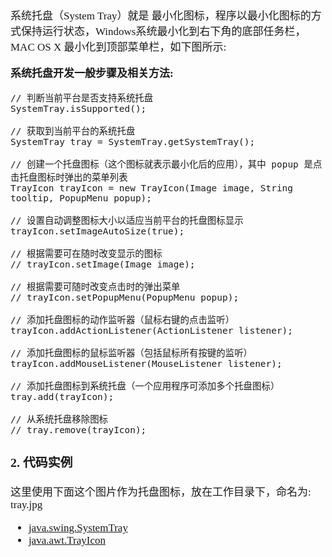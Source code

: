 <span  style="font-family: Simsun,serif; font-size: 17px; ">

系统托盘（System Tray）就是 最小化图标，程序以最小化图标的方式保持运行状态，Windows系统最小化到右下角的底部任务栏，MAC OS X 最小化到顶部菜单栏，如下图所示:

**系统托盘开发一般步骤及相关方法:**

~~~
// 判断当前平台是否支持系统托盘
SystemTray.isSupported();

// 获取到当前平台的系统托盘
SystemTray tray = SystemTray.getSystemTray();

// 创建一个托盘图标（这个图标就表示最小化后的应用），其中 popup 是点击托盘图标时弹出的菜单列表
TrayIcon trayIcon = new TrayIcon(Image image, String tooltip, PopupMenu popup);

// 设置自动调整图标大小以适应当前平台的托盘图标显示
trayIcon.setImageAutoSize(true);

// 根据需要可在随时改变显示的图标
// trayIcon.setImage(Image image);

// 根据需要可随时改变点击时的弹出菜单
// trayIcon.setPopupMenu(PopupMenu popup);

// 添加托盘图标的动作监听器（鼠标右键的点击监听）
trayIcon.addActionListener(ActionListener listener);

// 添加托盘图标的鼠标监听器（包括鼠标所有按键的监听）
trayIcon.addMouseListener(MouseListener listener);

// 添加托盘图标到系统托盘（一个应用程序可添加多个托盘图标）
tray.add(trayIcon);

// 从系统托盘移除图标
// tray.remove(trayIcon);
~~~

### 2. 代码实例

这里使用下面这个图片作为托盘图标，放在工作目录下，命名为: tray.jpg


- [java.swing.SystemTray](https://docs.oracle.com/javase/8/docs/api/java/awt/SystemTray.html)
- [java.awt.TrayIcon](https://docs.oracle.com/javase/8/docs/api/java/awt/TrayIcon.html)

</span>